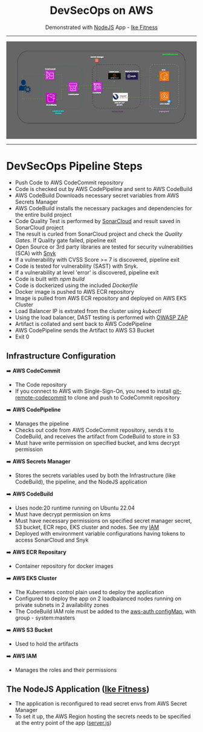 <h1 align="center">DevSecOps on AWS</h1>

<p align="center">Demonstrated with <a href="https://nodejs.org">NodeJS</a> App - <a href="https://ike-fitness.onrender.com">Ike Fitness</a></p>

---

<div align="center" style="display: flex; flex-direction: column; justify-content: center; align-items: center;">
  <img src="DevSecOps-AWS.gif" alt="Ike Fitness" width="800"/>
</div>

---

# DevSecOps Pipeline Steps

- Push Code to AWS CodeCommit repository
- Code is checked out by AWS CodePipeline and sent to AWS CodeBuild
- AWS CodeBuild Downloads necessary secret variables from AWS Secrets Manager
- AWS CodeBuild installs the necessary packages and dependencies for the entire build project
- Code Quality Test is performed by [SonarCloud](https://www.sonarsource.com/products/sonarcloud/) and result saved in SonarCloud project
- The result is curled from SonarCloud project and check the _Quality Gates_. If Quality gate failed, pipeline exit
- Open Source or 3rd party libraries are tested for security vulnerabilities (SCA) with [Snyk](https://snyk.io/)
- If a vulnerability with CVSS Score >= 7 is discovered, pipeline exit
- Code is tested for vulnerability (SAST) with Snyk.
- If a vulnerability at level 'error' is discovered, pipeline exit
- Code is built with _npm build_
- Code is dockerized using the included _Dockerfile_
- Docker image is pushed to AWS ECR repository
- Image is pulled from AWS ECR repository and deployed on AWS EKS Cluster
- Load Balancer IP is extrated from the cluster using _kubectl_
- Using the load balancer, DAST testing is performed with [OWASP ZAP](https://www.zaproxy.org/)
- Artifact is collated and sent back to AWS CodePipeline
- AWS CodePipeline sends the Artifact to AWS S3 Bucket
- Exit 0

## Infrastructure Configuration

➡️ **AWS CodeCommit**

- The Code repository
- If you connect to AWS with Single-Sign-On, you need to install [git-remote-codecommit](https://docs.aws.amazon.com/codecommit/latest/userguide/setting-up-git-remote-codecommit.html) to clone and push to CodeCommit repository

➡️ **AWS CodePipeline**

- Manages the pipeline
- Checks out code from AWS CodeCommit repository, sends it to CodeBuild, and receives the artifact from CodeBuild to store in S3
- Must have write permission on specified bucket, and kms decrypt permission

➡️ **AWS Secrets Manager**

- Stores the secrets variables used by both the Infrastructure (like CodeBuild), the pipeline, and the NodeJS application

➡️ **AWS CodeBuild**

- Uses node:20 runtime running on Ubuntu 22.04
- Must have decrypt permission on kms
- Must have necessary permissions on specified secret manager secret, S3 bucket, ECR repo, EKS cluster and nodes. See my [IAM](ike-infra/iam.tf)
- Deployed with environment variable configurations having tokens to access SonarCloud and Snyk

➡️ **AWS ECR Repositary**

- Container repository for docker images

➡️ **AWS EKS Cluster**

- The Kubernetes control plain used to deploy the application
- Configured to deploy the app on 2 loadbalanced nodes running on private subnets in 2 availability zones
- The CodeBuild IAM role must be added to the [aws-auth configMap](https://docs.aws.amazon.com/eks/latest/userguide/add-user-role.html), with group - system:masters

➡️ **AWS S3 Bucket**

- Used to hold the artifacts

➡️ **AWS IAM**

- Manages the roles and their permissions

## The NodeJS Application ([Ike Fitness](https://ike-fitness.onrender.com))

- The application is reconfigured to read secret envs from AWS Secret Manager
- To set it up, the AWS Region hosting the secrets needs to be specified at the entry point of the app ([server.js](ike-code/server.js))

